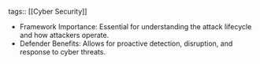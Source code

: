 tags:: [[Cyber Security]]

- Framework Importance: Essential for understanding the attack lifecycle and how attackers operate.
- Defender Benefits: Allows for proactive detection, disruption, and response to cyber threats.